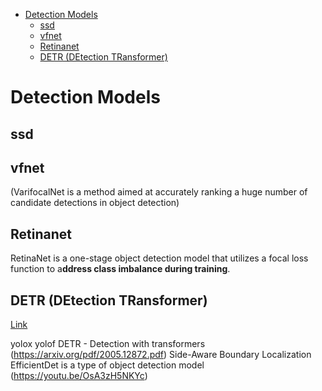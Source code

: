 <!--ts-->
   * [Detection Models](#detection-models)
      * [ssd](#ssd)
      * [vfnet](#vfnet)
      * [Retinanet](#retinanet)
      * [DETR (DEtection TRansformer)](#detr-detection-transformer)

<!-- Added by: gil_diy, at: Thu 01 Sep 2022 01:15:48 IDT -->

<!--te-->

# Detection Models

## ssd

## vfnet 
(VarifocalNet is a method aimed at accurately ranking a huge number of candidate detections in object detection)

## Retinanet

RetinaNet is a one-stage object detection model that utilizes a focal loss function to a**ddress class imbalance during training**.

## DETR (DEtection TRansformer)

[Link](https://arxiv.org/pdf/2005.12872.pdf)


yolox
yolof
DETR - Detection with transformers (https://arxiv.org/pdf/2005.12872.pdf)
Side-Aware Boundary Localization 
EfficientDet is a type of object detection model (https://youtu.be/OsA3zH5NKYc)